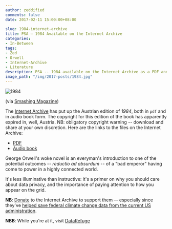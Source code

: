 ```yaml
---
author: zeddified
comments: false
date: 2017-02-11 15:00:00+08:00
 
slug: 1984-internet-archive
title: PSA — 1984 Available on the Internet Archive
categories:
- In-Between
tags:
- Zed
- Orwell
- Internet-Archive
- Literature
description: PSA -- 1984 available on the Internet Archive as a PDF and audio book.
image_path: "/img/2017-posts/1984.jpg"
---
```


![1984](/img/2017-posts/1984.jpg)

(via [Smashing Magazine](https://www.smashingmagazine.com/2017/02/web-development-reading-list-169/))

The [Internet Archive](https://archive.org/) has put up the Austrian edition of _1984_, both in `pdf` and in audio book form. The copyright for this edition of the book has apparently expired in, well, Austria. NB: obligatory copyright warning -- download and share at your own discretion. Here are the links to the files on the Internet Archive:

* [PDF](https://ia600201.us.archive.org/8/items/NINETEENEIGHTY-FOUR1984ByGeorgeOrwellPDFAudioBook/1984.pdf)
* [Audio book](https://archive.org/details/NINETEENEIGHTY-FOUR1984ByGeorgeOrwellPDFAudioBook/1984-01.mp3)

George Orwell's woke novel is an everyman's introduction to one of the potential outcomes -- _reductio ad absurdum_ -- of a "bad emperor" having come to power in a highly connected world. 

It's less illuminative than instructive: it's a primer on why you should care about data privacy, and the importance of paying attention to how you appear on the grid.

**NB**: [Donate](https://archive.org/donate/) to the Internet Archive to support them -- especially since they've [helped save federal climate change data from the current US administration](https://www.wired.com/2017/01/rogue-scientists-race-save-climate-data-trump/).

**NBB**: While you're at it, visit [DataRefuge](http://www.ppehlab.org/datarefuge/)